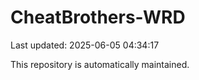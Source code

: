 # CheatBrothers-WRD

Last updated: 2025-06-05 04:34:17

This repository is automatically maintained.
